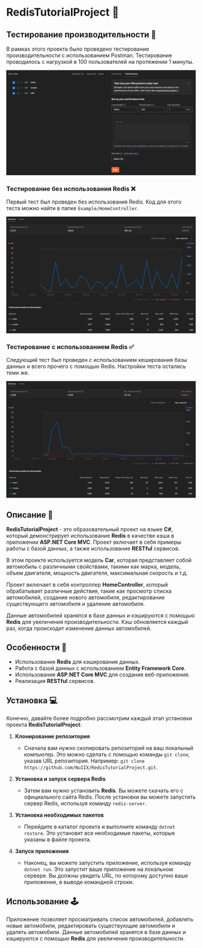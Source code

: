 # RedisTutorialProject 🚀

## Тестирование производительности 🚀

В рамках этого проекта было проведено тестирование производительности с использованием Postman. Тестирование проводилось с нагрузкой в 100 пользователей на протяжении 1 минуты.

![alt text](https://github.com/NuIIX/RedisTutorialProject/blob/master/Example/RunTestPostman/ParamsRun.PNG?raw=true)

### Тестирование без использования Redis ❌

Первый тест был проведен без использования Redis. Код для этого теста можно найти в папке `Example/HomeController`.

![alt text](https://github.com/NuIIX/RedisTutorialProject/blob/master/Example/RunTestPostman/RunWithoutRedis100People1Min(1050RowsBD).PNG?raw=true)

### Тестирование с использованием Redis ✅

Следующий тест был проведен с использованием кеширования базы данных и всего прочего с помощью Redis. Настройки теста остались теми же.

![alt text](https://github.com/NuIIX/RedisTutorialProject/blob/master/Example/RunTestPostman/RunWithRedis100People1Min(1050RowsBD).PNG?raw=true)

## Описание 📝
**RedisTutorialProject** - это образовательный проект на языке **C#**, который демонстрирует использование **Redis** в качестве кэша в приложении **ASP.NET Core MVC**. Проект включает в себя примеры работы с базой данных, а также использование **RESTful** сервисов.

В этом проекте используется модель **Car**, которая представляет собой автомобиль с различными свойствами, такими как марка, модель, объем двигателя, мощность двигателя, максимальная скорость и т.д.

Проект включает в себя контроллер **HomeController**, который обрабатывает различные действия, такие как просмотр списка автомобилей, создание нового автомобиля, редактирование существующего автомобиля и удаление автомобиля.

Данные автомобилей хранятся в базе данных и кэшируются с помощью **Redis** для увеличения производительности. Кэш обновляется каждый раз, когда происходит изменение данных автомобилей.

## Особенности 🌟
- Использование **Redis** для кэширования данных.
- Работа с базой данных с использованием **Entity Framework Core**.
- Использование **ASP.NET Core MVC** для создания веб-приложения.
- Реализация **RESTful** сервисов.

## Установка 💻
Конечно, давайте более подробно рассмотрим каждый этап установки проекта **RedisTutorialProject**:

1. **Клонирование репозитория**
    - Сначала вам нужно скопировать репозиторий на ваш локальный компьютер. Это можно сделать с помощью команды `git clone`, указав URL репозитория. Например: `git clone https://github.com/NuIIX/RedisTutorialProject.git`.

2. **Установка и запуск сервера Redis**
    - Затем вам нужно установить **Redis**. Вы можете скачать его с официального сайта Redis. После установки вы можете запустить сервер Redis, используя команду `redis-server`.

3. **Установка необходимых пакетов**
    - Перейдите в каталог проекта и выполните команду `dotnet restore`. Это установит все необходимые пакеты, которые указаны в файле проекта.

4. **Запуск приложения**
    - Наконец, вы можете запустить приложение, используя команду `dotnet run`. Это запустит ваше приложение на локальном сервере. Вы должны увидеть URL, по которому доступно ваше приложение, в выводе командной строки.

## Использование 🕹️
Приложение позволяет просматривать список автомобилей, добавлять новые автомобили, редактировать существующие автомобили и удалять автомобили. Данные автомобилей хранятся в базе данных и кэшируются с помощью **Redis** для увеличения производительности.
